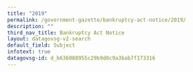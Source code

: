 ```yaml
---
title: "2019"
permalink: /government-gazette/bankruptcy-act-notice/2019/
description: ""
third_nav_title: Bankruptcy Act Notice
layout: datagovsg-v2-search
default_field: Subject
infotext: true
datagovsg-id: d_b636088955c29b9d8c9a3bab7f173316
---
```

